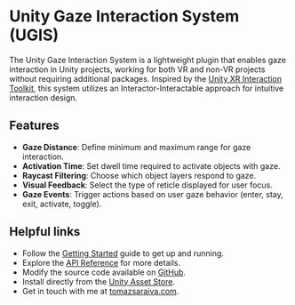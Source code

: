 # Unity Gaze Interaction System (UGIS)

The Unity Gaze Interaction System is a lightweight plugin that enables gaze interaction in Unity projects, working for both VR and non-VR projects without requiring additional packages. Inspired by the [Unity XR Interaction Toolkit](https://docs.unity3d.com/Packages/com.unity.xr.interaction.toolkit@2.0/manual/index.html), this system utilizes an Interactor-Interactable approach for intuitive interaction design.

## Features

- **Gaze Distance**: Define minimum and maximum range for gaze interaction.
- **Activation Time**: Set dwell time required to activate objects with gaze.
- **Raycast Filtering**: Choose which object layers respond to gaze.
- **Visual Feedback**: Select the type of reticle displayed for user focus.
- **Gaze Events**: Trigger actions based on user gaze behavior (enter, stay, exit, activate, toggle).

## Helpful links

- Follow the [Getting Started](https://tomazsaraiva.github.io/unity-gaze-interaction/docs/getting-started.html) guide to get up and running.
- Explore the [API Reference](https://tomazsaraiva.github.io/unity-gaze-interaction/api/TS.GazeInteraction.html) for more details.
- Modify the source code available on [GitHub](https://github.com/tomazsaraiva/unity-gaze-interaction).
- Install directly from the [Unity Asset Store](https://assetstore.unity.com/packages/tools/camera/vr-gaze-interaction-system-241337).
- Get in touch with me at [tomazsaraiva.com](https://tomazsaraiva.com).
